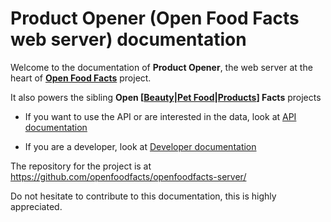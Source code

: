 # Product Opener (Open Food Facts web server) documentation

Welcome to the documentation of **Product Opener**, the web server at the heart of **[Open Food Facts](https://world.openfoodfacts.org/)** project. 

It also powers the sibling **Open \[[Beauty](https://world.openbeautyfacts.org/)|[Pet Food](https://world.openpetfoodfacts.org/)|[Products](https://world.openproductsfacts.org/)\] Facts** projects

* If you want to use the API or are interested in the data, look at [API documentation](api/index.md)

* If you are a developer, look at [Developer documentation](dev/index.md)

The repository for the project is at https://github.com/openfoodfacts/openfoodfacts-server/

Do not hesitate to contribute to this documentation, this is highly appreciated.
